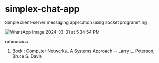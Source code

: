 # simplex-chat-app
Simple client-server messaging application using socket programming

![WhatsApp Image 2024-03-31 at 5 34 54 PM](https://github.com/adwayithks/simplex-chat-app/assets/132866560/df29bf3e-b588-4e67-a6f8-fc77d1091445)


references: 
1) Book : Computer Networks_ A Systems Approach -- Larry L. Peterson, Bruce S. Davie


